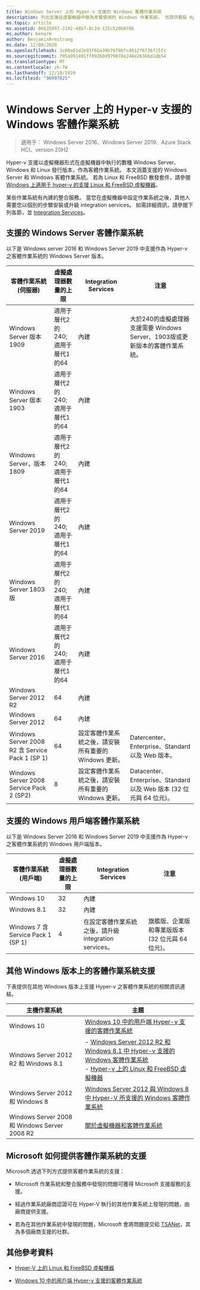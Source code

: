 ```yaml
---
title: Windows Server 上的 Hyper-v 支援的 Windows 客體作業系統
description: 列出支援在虛擬機器中做為來賓使用的 Windows 作業系統。 也提供舊版 Hyper-v 的類似文章連結。
ms.topic: article
ms.assetid: 06b35897-2192-48b7-8c2d-125c520b0786
ms.author: benarm
author: BenjaminArmstrong
ms.date: 12/09/2020
ms.openlocfilehash: 3c00a81d2e93f6ba39b76f0bfc4612f6f26f15fc
ms.sourcegitcommit: f95a991491ff09260d979078e248e2636bd2db54
ms.translationtype: MT
ms.contentlocale: zh-TW
ms.lasthandoff: 12/10/2020
ms.locfileid: "96997825"
---
```

# <a name="supported-windows-guest-operating-systems-for-hyper-v-on-windows-server"></a>Windows Server 上的 Hyper-v 支援的 Windows 客體作業系統

>適用于： Windows Server 2016、Windows Server 2019、Azure Stack HCI、version 20H2

Hyper-v 支援以虛擬機器形式在虛擬機器中執行的數種 Windows Server、Windows 和 Linux 發行版本，作為客體作業系統。 本文涵蓋支援的 Windows Server 和 Windows 客體作業系統。 若為 Linux 和 FreeBSD 散發套件，請參閱 [Windows 上適用于 hyper-v 的支援 Linux 和 FreeBSD 虛擬機器](Supported-Linux-and-FreeBSD-virtual-machines-for-Hyper-V-on-Windows.md)。

某些作業系統有內建的整合服務。 當您在虛擬機器中設定作業系統之後，其他人需要您以個別的步驟安裝或升級 integration services。 如需詳細資訊，請參閱下列各節，並  [Integration Services](/virtualization/hyper-v-on-windows/reference/integration-services)。

## <a name="supported-windows-server-guest-operating-systems"></a>支援的 Windows Server 客體作業系統

以下是 Windows server 2016 和 Windows Server 2019 中支援作為 Hyper-v 之客體作業系統的 Windows Server 版本。

|客體作業系統 (伺服器)|虛擬處理器數量的上限|Integration Services|注意|
|-------------------------------------|----------------------------------------|------------------------|---------|
|Windows Server 版本 1909 |適用于層代2的 240;<br>適用于層代1的64|內建|大於240的虛擬處理器支援需要 Windows Server、1903版或更新版本的客體作業系統。|
|Windows Server 版本 1903 |適用于層代2的 240;<br>適用于層代1的64|內建||
|Windows Server，版本 1809 |適用于層代2的 240;<br>適用于層代1的64|內建||
|Windows Server 2019 |適用于層代2的 240;<br>適用于層代1的64|內建||
|Windows Server 1803 版 |適用于層代2的 240;<br>適用于層代1的64|內建||
|Windows Server 2016 |適用于層代2的 240;<br>適用于層代1的64|內建||
|Windows Server 2012 R2 |64|內建||
|Windows Server 2012 |64|內建||
|Windows Server 2008 R2 含 Service Pack 1 (SP 1)|64|設定客體作業系統之後，請安裝所有重要的 Windows 更新。|Datercenter、Enterprise、Standard 以及 Web 版本。|
|Windows Server 2008 Service Pack 2 (SP2)|8|設定客體作業系統之後，請安裝所有重要的 Windows 更新。|Datacenter、Enterprise、Standard 以及 Web 版本 (32 位元與 64 位元)。|

## <a name="supported-windows-client-guest-operating-systems"></a>支援的 Windows 用戶端客體作業系統

以下是 Windows Server 2016 和 Windows Server 2019 中支援作為 Hyper-v 之客體作業系統的 Windows 用戶端版本。

|客體作業系統 (用戶端)|虛擬處理器數量的上限|Integration Services|注意|
|-------------------------------------|----------------------------------------|------------------------|---------|
|Windows 10|32|內建||
|Windows 8.1|32|內建||
|Windows 7 含 Service Pack 1 (SP 1)|4|在設定客體作業系統之後，請升級 integration services。|旗艦版、企業版和專業版版本 (32 位元與 64 位元)。|

## <a name="guest-operating-system-support-on-other-versions-of-windows"></a>其他 Windows 版本上的客體作業系統支援

下表提供在其他 Windows 版本上支援 Hyper-v 之客體作業系統的相關資訊連結。

|主機作業系統|主題|
|-------------------------|---------|
|Windows 10|[Windows 10 中的用戶端 Hyper-v 支援的客體作業系統](/virtualization/hyper-v-on-windows/about/supported-guest-os)|
|Windows Server 2012 R2 和 Windows 8.1|-   [Windows Server 2012 R2 和 Windows 8.1 中 Hyper-v 支援的 Windows 客體作業系統](/previous-versions/windows/it-pro/windows-server-2012-R2-and-2012/dn792027(v=ws.11))<br />-   [Hyper-v 上的 Linux 和 FreeBSD 虛擬機器](Supported-Linux-and-FreeBSD-virtual-machines-for-Hyper-V-on-Windows.md)|
|Windows Server 2012 和 Windows 8|[Windows Server 2012 與 Windows 8 中 Hyper-V 所支援的 Windows 客體作業系統](/previous-versions/windows/it-pro/windows-server-2012-R2-and-2012/dn792028(v=ws.11))|
|Windows Server 2008 和 Windows Server 2008 R2|[關於虛擬機器和客體作業系統](/previous-versions/windows/it-pro/windows-server-2008-R2-and-2008/cc794868(v=ws.10))|

## <a name="how-microsoft-provides-support-for-guest-operating-systems"></a>Microsoft 如何提供客體作業系統的支援

Microsoft 透過下列方式提供客體作業系統的支援：

-   Microsoft 作業系統和整合服務中發現的問題可獲得 Microsoft 支援服務的支援。

-   經過作業系統廠商認證可在 Hyper-V 執行的其他作業系統上發現的問題，由廠商提供支援。

-   若為在其他作業系統中發現的問題，Microsoft 會將問題提交給 [TSANet](https://www.tsanet.org/)，其為多個廠商支援的社群。

## <a name="additional-references"></a>其他參考資料

-   [Hyper-V 上的 Linux 和 FreeBSD 虛擬機器](Supported-Linux-and-FreeBSD-virtual-machines-for-Hyper-V-on-Windows.md)

-   [Windows 10 中的用戶端 Hyper-v 支援的客體作業系統](/virtualization/hyper-v-on-windows/about/supported-guest-os)